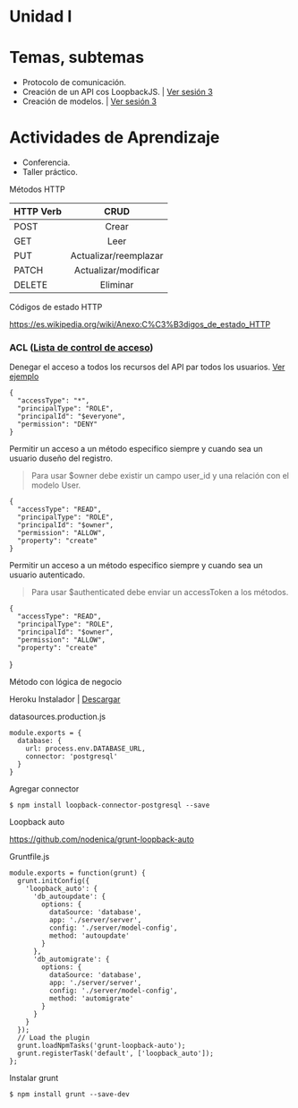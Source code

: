# Unidad I

# Temas, subtemas

* Protocolo de comunicación.
* Creación de un API cos LoopbackJS. | [Ver sesión 3](session-3.md)
* Creación de modelos. | [Ver sesión 3](session-3.md)

# Actividades de Aprendizaje

* Conferencia.
* Taller práctico.

Métodos HTTP

| HTTP Verb     | CRUD                  |
| ------------- |:---------------------:|
| POST          | Crear                 |
| GET           | Leer                  |
| PUT           | Actualizar/reemplazar |
| PATCH         | Actualizar/modificar  |
| DELETE        | Eliminar              |

Códigos de estado HTTP

https://es.wikipedia.org/wiki/Anexo:C%C3%B3digos_de_estado_HTTP

### ACL ([Lista de control de acceso](https://es.wikipedia.org/wiki/Lista_de_control_de_acceso))

Denegar el acceso a todos los recursos del API par todos los usuarios. [Ver ejemplo](https://github.com/Informante/api/blob/master/common/models/post.json#L61)

    {
      "accessType": "*",
      "principalType": "ROLE",
      "principalId": "$everyone",
      "permission": "DENY"
    }

Permitir un acceso a un método especifico siempre y cuando sea un usuario duseño del registro.

> Para usar $owner debe existir un campo user_id y una relación con el modelo User.

    {
      "accessType": "READ",
      "principalType": "ROLE",
      "principalId": "$owner",
      "permission": "ALLOW",
      "property": "create"
    }

Permitir un acceso a un método especifico siempre y cuando sea un usuario autenticado.

> Para usar $authenticated debe enviar un accessToken a los métodos.

    {
      "accessType": "READ",
      "principalType": "ROLE",
      "principalId": "$owner",
      "permission": "ALLOW",
      "property": "create"
   }

   Método con lógica de negocio

   Heroku Instalador | [Descargar](https://cli-assets.heroku.com/branches/stable/heroku-windows-amd64.exe)

datasources.production.js

    module.exports = {
      database: {
        url: process.env.DATABASE_URL,
        connector: 'postgresql'
      }
    }

Agregar connector

    $ npm install loopback-connector-postgresql --save

Loopback auto

   https://github.com/nodenica/grunt-loopback-auto

Gruntfile.js

    module.exports = function(grunt) {
      grunt.initConfig({
        'loopback_auto': {
          'db_autoupdate': {
            options: {
              dataSource: 'database',
              app: './server/server',
              config: './server/model-config',
              method: 'autoupdate'
            }
          },
          'db_automigrate': {
            options: {
              dataSource: 'database',
              app: './server/server',
              config: './server/model-config',
              method: 'automigrate'
            }
          }
        }
      });
      // Load the plugin
      grunt.loadNpmTasks('grunt-loopback-auto');
      grunt.registerTask('default', ['loopback_auto']);
    };

Instalar grunt

    $ npm install grunt --save-dev
